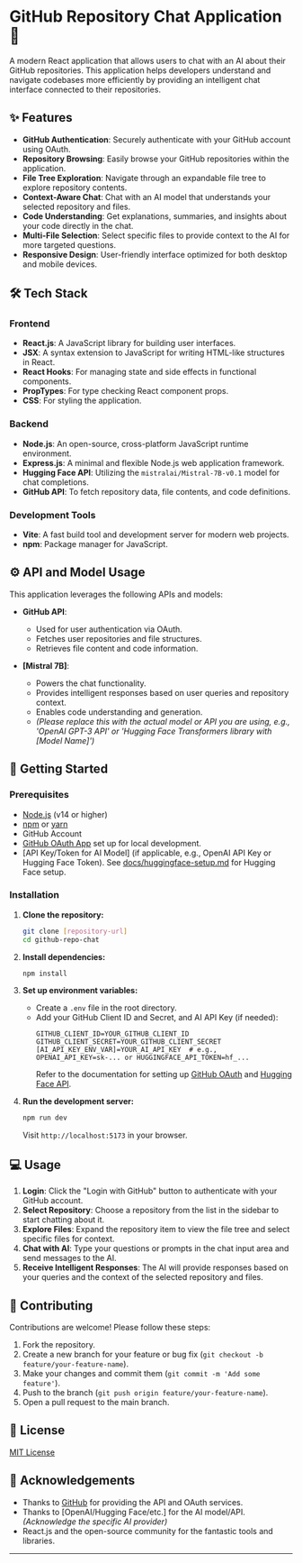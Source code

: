 # GitHub Repository Chat Application 🚀

A modern React application that allows users to chat with an AI about their GitHub repositories. This application helps developers understand and navigate codebases more efficiently by providing an intelligent chat interface connected to their repositories.

## ✨ Features

- **GitHub Authentication**: Securely authenticate with your GitHub account using OAuth.
- **Repository Browsing**: Easily browse your GitHub repositories within the application.
- **File Tree Exploration**: Navigate through an expandable file tree to explore repository contents.
- **Context-Aware Chat**: Chat with an AI model that understands your selected repository and files.
- **Code Understanding**: Get explanations, summaries, and insights about your code directly in the chat.
- **Multi-File Selection**: Select specific files to provide context to the AI for more targeted questions.
- **Responsive Design**: User-friendly interface optimized for both desktop and mobile devices.

## 🛠️ Tech Stack

### Frontend

- **React.js**: A JavaScript library for building user interfaces.
- **JSX**: A syntax extension to JavaScript for writing HTML-like structures in React.
- **React Hooks**: For managing state and side effects in functional components.
- **PropTypes**: For type checking React component props.
- **CSS**: For styling the application.

### Backend

- **Node.js**: An open-source, cross-platform JavaScript runtime environment.
- **Express.js**: A minimal and flexible Node.js web application framework.
- **Hugging Face API**:  Utilizing the `mistralai/Mistral-7B-v0.1` model for chat completions.
- **GitHub API**: To fetch repository data, file contents, and code definitions.

### Development Tools

- **Vite**: A fast build tool and development server for modern web projects.
- **npm**: Package manager for JavaScript.

## ⚙️ API and Model Usage

This application leverages the following APIs and models:

- **GitHub API**:
    - Used for user authentication via OAuth.
    - Fetches user repositories and file structures.
    - Retrieves file content and code information.

- **[Mistral 7B]**:
    - Powers the chat functionality.
    - Provides intelligent responses based on user queries and repository context.
    - Enables code understanding and generation.
    - *(Please replace this with the actual model or API you are using, e.g., 'OpenAI GPT-3 API' or 'Hugging Face Transformers library with [Model Name]')*

## 🚀 Getting Started

### Prerequisites

- [Node.js](https://nodejs.org/) (v14 or higher)
- [npm](https://www.npmjs.com/) or [yarn](https://yarnpkg.com/)
- GitHub Account
- [GitHub OAuth App](docs/github-oauth-setup.md) set up for local development.
- [API Key/Token for AI Model] (if applicable, e.g., OpenAI API Key or Hugging Face Token). See [docs/huggingface-setup.md](docs/huggingface-setup.md) for Hugging Face setup.

### Installation

1. **Clone the repository:**
   ```bash
   git clone [repository-url]
   cd github-repo-chat
   ```

2. **Install dependencies:**
   ```bash
   npm install
   ```

3. **Set up environment variables:**
   - Create a `.env` file in the root directory.
   - Add your GitHub Client ID and Secret, and AI API Key (if needed):
     ```env
     GITHUB_CLIENT_ID=YOUR_GITHUB_CLIENT_ID
     GITHUB_CLIENT_SECRET=YOUR_GITHUB_CLIENT_SECRET
     [AI_API_KEY_ENV_VAR]=YOUR_AI_API_KEY  # e.g., OPENAI_API_KEY=sk-... or HUGGINGFACE_API_TOKEN=hf_...
     ```
     Refer to the documentation for setting up [GitHub OAuth](docs/github-oauth-setup.md) and [Hugging Face API](docs/huggingface-setup.md).

4. **Run the development server:**
   ```bash
   npm run dev
   ```
   Visit `http://localhost:5173` in your browser.

## 💻 Usage

1. **Login**: Click the "Login with GitHub" button to authenticate with your GitHub account.
2. **Select Repository**: Choose a repository from the list in the sidebar to start chatting about it.
3. **Explore Files**: Expand the repository item to view the file tree and select specific files for context.
4. **Chat with AI**: Type your questions or prompts in the chat input area and send messages to the AI.
5. **Receive Intelligent Responses**: The AI will provide responses based on your queries and the context of the selected repository and files.

## 🤝 Contributing

Contributions are welcome! Please follow these steps:

1. Fork the repository.
2. Create a new branch for your feature or bug fix (`git checkout -b feature/your-feature-name`).
3. Make your changes and commit them (`git commit -m 'Add some feature'`).
4. Push to the branch (`git push origin feature/your-feature-name`).
5. Open a pull request to the main branch.

## 📜 License

[MIT License](LICENSE)

## 🙏 Acknowledgements

- Thanks to [GitHub](https://github.com/) for providing the API and OAuth services.
- Thanks to [OpenAI/Hugging Face/etc.] for the AI model/API. *(Acknowledge the specific AI provider)*
- React.js and the open-source community for the fantastic tools and libraries.

---
